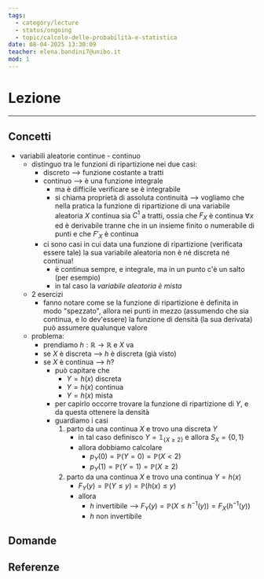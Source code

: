 ```yaml
---
tags:
  - category/lecture
  - status/ongoing
  - topic/calcolo-delle-probabilità-e-statistica
date: 08-04-2025 13:30:09
teacher: elena.bandini7@unibo.it
mod: 1
---
```

# Lezione
---
## Concetti
- variabili aleatorie continue - continuo
	- distinguo tra le funzioni di ripartizione nei due casi:
		- discreto --> funzione costante a tratti
		- continuo --> è una funzione integrale
			- ma è difficile verificare se è integrabile
			- si chiama proprietà di assoluta continuità --> vogliamo che nella pratica la funzione di ripartizione di una variabile aleatoria $X$ continua sia $C^{1}$ a tratti, ossia che $F_{X}$ è continua $\forall x$ ed è derivabile tranne che in un insieme finito o numerabile di punti e che $F'_{X}$ è continua
		- ci sono casi in cui data una funzione di ripartizione (verificata essere tale) la sua variabile aleatoria non è né discreta né continua!
			- è continua sempre, e integrale, ma in un punto c'è un salto (per esempio)
			- in tal caso la _variabile aleatoria è mista_
	- 2 esercizi
		- fanno notare come se la funzione di ripartizione è definita in modo "spezzato", allora nei punti in mezzo (assumendo che sia continua, e lo dev'essere) la funzione di densità (la sua derivata) può assumere qualunque valore
	- problema:
		- prendiamo $h: \mathbb{R} \to \mathbb{R}$ e $X$ va
		- se $X$ è discreta --> $h$ è discreta (già visto)
		- se $X$ è continua --> $h$?
			- può capitare che
				- $Y = h(x)$ discreta
				- $Y = h(x)$ continua
				- $Y = h(x)$ mista
			- per capirlo occorre trovare la funzione di ripartizione di $Y$, e da questa ottenere la densità
			- guardiamo i casi
				1. parto da una continua $X$ e trovo una discreta $Y$
					- in tal caso definisco $Y = \mathbb{1}_{\{X \geq 2\}}$ e allora $S_{X} = \{0, 1\}$
					- allora dobbiamo calcolare
						- $p_{Y}(0) = \mathbb{P}(Y = 0) = \mathbb{P}(X < 2)$
						- $p_{Y}(1) = \mathbb{P}(Y = 1) = \mathbb{P}(X \geq 2)$
				2. parto da una continua $X$ e trovo una continua $Y = h(x)$
					- $F_{Y}(y) = \mathbb{P}(Y \leq y) = \mathbb{P}(h(x) \leq y)$
					- allora
						- $h$ invertibile --> $F_{Y}(y) = \mathbb{P}(X \leq h^{-1}(y)) = F_{X}(h^{-1}(y))$
						- $h$ non invertibile

## Domande

## Referenze
